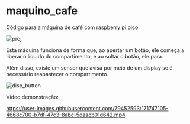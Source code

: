# maquino_cafe
 Código para a máquina de café com raspberry pi pico

![proj](https://user-images.githubusercontent.com/79452593/171746735-1287a815-aca6-4e65-85fb-b9218ba5ec2e.jpeg)

Esta máquina funciona de forma que, ao apertar um botão, ele começa a liberar o líquido do compartimento, e ao soltar o botão, ele para.

Além disso, existe um sensor que avisa por meio de um display se é necessário reabastecer o compartimento.

![disp_button](https://user-images.githubusercontent.com/79452593/171746744-158d7f1f-ed65-418b-9c70-266126bbb287.jpeg)

Vídeo demonstração:

https://user-images.githubusercontent.com/79452593/171747105-4668c700-b7df-47c3-8abc-5daacb01d642.mp4
